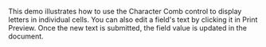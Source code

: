 This demo illustrates how to use the Character Comb control to display letters in individual cells. You can also edit a field's text by clicking it in Print Preview. Once the new text is submitted, the field value is updated in the document.